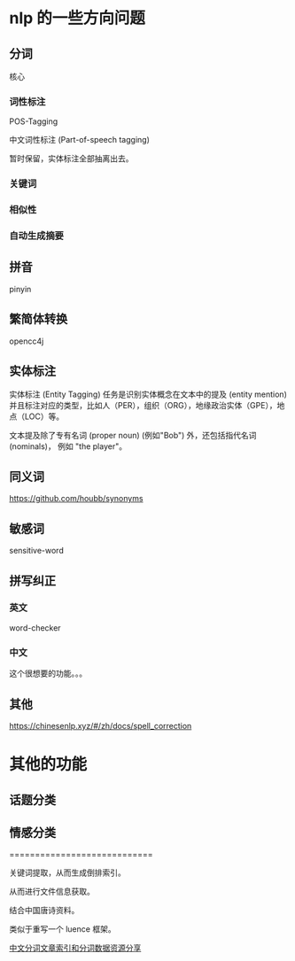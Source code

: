 # nlp 的一些方向问题

## 分词

核心

### 词性标注

POS-Tagging

中文词性标注 (Part-of-speech tagging)

暂时保留，实体标注全部抽离出去。

### 关键词

### 相似性

### 自动生成摘要

## 拼音

pinyin

## 繁简体转换

opencc4j

## 实体标注

实体标注 (Entity Tagging) 任务是识别实体概念在文本中的提及 (entity mention) 并且标注对应的类型，比如人（PER），组织（ORG），地缘政治实体（GPE），地点（LOC）等。

文本提及除了专有名词 (proper noun) (例如"Bob") 外，还包括指代名词 (nominals)， 例如 "the player"。

## 同义词

https://github.com/houbb/synonyms

## 敏感词

sensitive-word

## 拼写纠正

### 英文

word-checker

### 中文

这个很想要的功能。。。

## 其他

https://chinesenlp.xyz/#/zh/docs/spell_correction

# 其他的功能

## 话题分类

## 情感分类

============================

关键词提取，从而生成倒排索引。

从而进行文件信息获取。

结合中国唐诗资料。

类似于重写一个 luence 框架。

[中文分词文章索引和分词数据资源分享](http://www.52nlp.cn/%e4%b8%ad%e6%96%87%e5%88%86%e8%af%8d%e6%96%87%e7%ab%a0%e7%b4%a2%e5%bc%95%e5%92%8c%e5%88%86%e8%af%8d%e6%95%b0%e6%8d%ae%e8%b5%84%e6%ba%90%e5%88%86%e4%ba%ab)